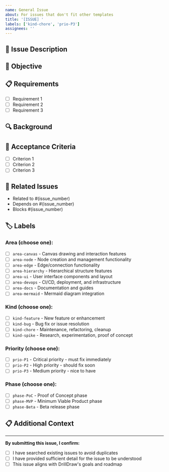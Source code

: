 ```yaml
---
name: General Issue
about: For issues that don't fit other templates
title: '[ISSUE] '
labels: ['kind-chore', 'prio-P3']
assignees: ''
---
```


## 📝 Issue Description
<!-- A clear and concise description of the issue -->

## 🎯 Objective
<!-- What is the goal or purpose of this issue? -->

## 📋 Requirements
<!-- What needs to be done? List the specific requirements -->
- [ ] Requirement 1
- [ ] Requirement 2
- [ ] Requirement 3

## 🔍 Background
<!-- Provide context and background information -->
<!-- Why is this issue important? -->

## 🎯 Acceptance Criteria
<!-- Define what "done" looks like -->
- [ ] Criterion 1
- [ ] Criterion 2
- [ ] Criterion 3

## 🔗 Related Issues
<!-- Link to related issues or pull requests -->
- Related to #(issue_number)
- Depends on #(issue_number)
- Blocks #(issue_number)

## 🏷️ Labels
<!-- Apply appropriate labels -->

### Area (choose one):
- [ ] `area-canvas` - Canvas drawing and interaction features
- [ ] `area-node` - Node creation and management functionality
- [ ] `area-edge` - Edge/connection functionality
- [ ] `area-hierarchy` - Hierarchical structure features
- [ ] `area-ui` - User interface components and layout
- [ ] `area-devops` - CI/CD, deployment, and infrastructure
- [ ] `area-docs` - Documentation and guides
- [ ] `area-mermaid` - Mermaid diagram integration

### Kind (choose one):
- [ ] `kind-feature` - New feature or enhancement
- [ ] `kind-bug` - Bug fix or issue resolution
- [ ] `kind-chore` - Maintenance, refactoring, cleanup
- [ ] `kind-spike` - Research, experimentation, proof of concept

### Priority (choose one):
- [ ] `prio-P1` - Critical priority - must fix immediately
- [ ] `prio-P2` - High priority - should fix soon
- [ ] `prio-P3` - Medium priority - nice to have

### Phase (choose one):
- [ ] `phase-PoC` - Proof of Concept phase
- [ ] `phase-MVP` - Minimum Viable Product phase
- [ ] `phase-Beta` - Beta release phase

## 📋 Additional Context
<!-- Add any other context about the issue here -->

---

**By submitting this issue, I confirm:**
- [ ] I have searched existing issues to avoid duplicates
- [ ] I have provided sufficient detail for the issue to be understood
- [ ] This issue aligns with DrillDraw's goals and roadmap
